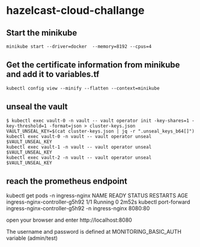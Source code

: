 # hazelcast-cloud-challange


## Start the minikube

`minikube start --driver=docker  --memory=8192 --cpus=4`

## Get the certificate information from minikube and add it to variables.tf

`kubectl config view --minify --flatten --context=minikube`

## unseal the vault

    $ kubectl exec vault-0 -n vault -- vault operator init -key-shares=1 -key-threshold=1 -format=json > cluster-keys.json
    VAULT_UNSEAL_KEY=$(cat cluster-keys.json | jq -r ".unseal_keys_b64[]")
    kubectl exec vault-0 -n vault -- vault operator unseal $VAULT_UNSEAL_KEY
    kubectl exec vault-1 -n vault -- vault operator unseal $VAULT_UNSEAL_KEY
    kubectl exec vault-2 -n vault -- vault operator unseal $VAULT_UNSEAL_KEY

## reach the prometheus endpoint
kubectl get pods -n ingress-nginx
NAME                             READY   STATUS    RESTARTS   AGE
ingress-nginx-controller-g5h92   1/1     Running   0          2m52s
kubectl port-forward ingress-nginx-controller-g5h92 -n ingress-nginx
8080:80

open your browser and enter http://localhost:8080

The username and password is defined at MONITORING_BASIC_AUTH variable (admin/test)
